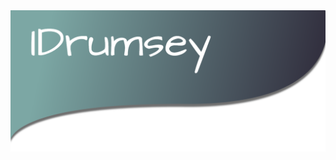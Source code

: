 <img src="https://github.com/IDrumsey/IDrumsey/blob/master/Github%20Banner.png" alt="Profile banner">
